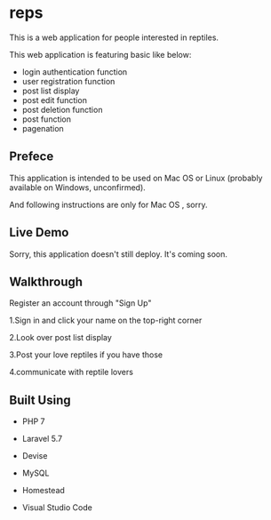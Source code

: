 # reps

This is a web application for people interested in reptiles.

This web application is featuring basic like below:

* login authentication function
* user registration function
* post list display
* post edit function
* post deletion function
* post function
* pagenation

## Prefece

This application is intended to be used on Mac OS  or Linux (probably available on Windows, unconfirmed).

And following instructions are only for Mac OS , sorry.

## Live Demo
Sorry, this application doesn't still deploy. It's coming soon. 

## Walkthrough
Register an account through "Sign Up"

1.Sign in and click your name on the top-right corner  

2.Look over post list display  

3.Post your love reptiles if you have those   

4.communicate with reptile lovers

## Built Using
* PHP 7

* Laravel 5.7

* Devise

* MySQL

* Homestead

* Visual Studio Code
